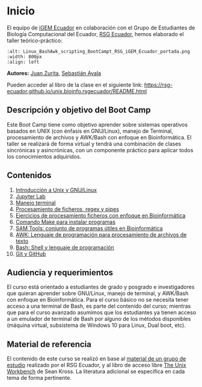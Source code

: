 # Inicio
El equipo de [iGEM Ecuador](https://www.facebook.com/iGEMECUADOR) en colaboración con el Grupo de Estudiantes de Biología Computacional del Ecuador, [RSG Ecuador](https://rsg-ecuador.iscbsc.org/), hemos elaborado el taller teórico-práctico:

```{image} Linux_BashAwk_scripting_BootCampt_RSG_iGEM_Ecuador_portada.png
:alt: Linux_BashAwk_scripting_BootCampt_RSG_iGEM_Ecuador_portada.png
:width: 800px
:align: left
```
    
**Autores:** [Juan Zurita](https://github.com/jezur), [Sebastián Ayala](https://asar1245.github.io/Sebastian-AyalaRuano/)

Pueden acceder al libro de la clase en el siguiente link: https://rsg-ecuador.github.io/unix.bioinfo.rsgecuador/README.html

## Descripción y objetivo del Boot Camp

Este Boot Camp tiene como objetivo aprender sobre sistemas operativos basados en UNIX (con énfasis en GNU/Linux), manejo de Terminal, procesamiento de archivos y AWK/Bash con enfoque en Bioinformática. El taller se realizará de forma virtual y tendrá una combinación de clases sincrónicas y asincrónicas, con un componente práctico para aplicar todos los conocimientos adquiridos. 

## Contenidos
1. [Introducción a Unix y GNU/Linux](./content/Curso_basico/01_Unix_GNU-Linux/0_Resumen.md)
2. [Jupyter Lab](./content/Curso_basico/02_JupyterLab/0_Resumen.md)
3. [Manejo terminal](./content/Curso_basico/03_Manejo_terminal/0_Resumen.md)
4. [Procesamiento de ficheros, regex y pipes](./content/Curso_basico/04_Procesamiento_ficheros_regex_pipes/0_Resumen.md)
5. [Ejercicios de procesamiento ficheros con enfoque en Bioinformática](./content/Curso_basico/05_Ejercicios_procesamiento_ficheros_Bioinfo/0_Resumen.md)
6. [Comando Make para instalar programas](./content/Curso_basico/06_Make/0_Resumen.md)
7. [SAM Tools: conjunto de programas útiles en Bioinformática](./content/Curso_basico/07_SAM_Tools/0_Resumen.md)
8. [AWK: Lenguaje de programación para procesamiento de archivos de texto](./content/Curso_avanzado/01_AWK/0_Resumen.md)
9. [Bash: Shell y lenguaje de programación](./content/Curso_avanzado/02_Bash/0_Resumen.md)
10. [Git y GitHub](./content/Curso_avanzado/03_Git_GitHub/0_Resumen.md)

## Audiencia y requerimientos
El curso está orientado a estudiantes de grado y posgrado e investigadores que quieran aprender sobre GNU/Linux, manejo de terminal, y AWK/Bash con enfoque en Bioinformática. Para el curso básico no se necesita tener acceso a una terminal de Bash, es parte del contenido del curso; mientras que para el curso avanzado asumimos que los estudiantes ya tienen acceso a un emulador de terminal de Bash por alguno de los métodos disponibles (máquina virtual, subsistema de Windows 10 para Linux, Dual boot, etc). 

## Material de referencia
El contenido de  este curso se realizó en base al [material de un grupo de estudio](https://github.com/RSG-Ecuador/Grupo-De-Estudio-Linux-Bash) realizado por el RSG Ecuador, y al libro de acceso libre [The Unix Workbench](https://leanpub.com/unix) de Sean Kross. La literatura adicional se especifica en cada tema de forma pertinente. 

